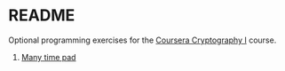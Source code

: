 README
=====

Optional programming exercises for the [Coursera Cryptography I](https://www.coursera.org/learn/crypto) course.

1. [Many time pad](/week1/mtp.md)
